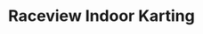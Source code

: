 ---
title: "Raceview Indoor Karting"
address: "Raceview Indoor Karting, 1 Woodside Road, Ballymena, Antrim, BT42 4HX"
tel: "+44 (0)28 2565 1000"
county: "Antrim"
category: "Go Karting"
type: "Content"
lat: "54.87750244140625"
lng: "-6.238974094390869"
---